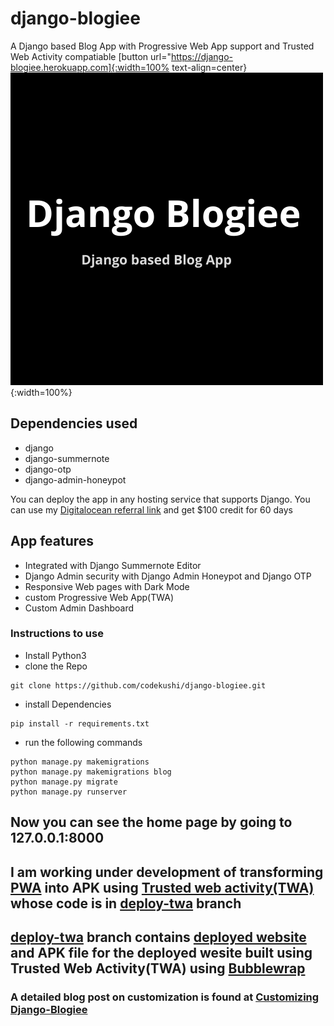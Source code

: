 # django-blogiee
A Django based Blog App with Progressive Web App support and Trusted Web Activity compatiable
[button url="https://django-blogiee.herokuapp.com]{:width=100% text-align=center}
![logo](https://github.com/codekushi/django-blogiee/blob/master/blog/static/icons/Django-Blogiee.png?raw=true){:width=100%}

## Dependencies used
- django
- django-summernote
- django-otp
- django-admin-honeypot

You can deploy the app in any hosting service that supports Django. You can use my [Digitalocean referral link](https://m.do.co/c/7d066b069429) and get $100 credit for 60 days

## App features
- Integrated with Django Summernote Editor
- Django Admin security with Django Admin Honeypot and Django OTP
- Responsive Web pages with Dark Mode
- custom Progressive Web App(TWA)
- Custom Admin Dashboard

### Instructions to use
- Install Python3
- clone the Repo
```
git clone https://github.com/codekushi/django-blogiee.git
```
- install Dependencies
```
pip install -r requirements.txt
```
- run the following commands
```
python manage.py makemigrations
python manage.py makemigrations blog
python manage.py migrate
python manage.py runserver
```
## Now you can see the home page by going to 127.0.0.1:8000

## I am working under development of transforming [PWA](https://django-blogiee.herokuapp.com) into APK using [Trusted web activity(TWA)](https://github.com/codekushi/django-blogiee/blob/deploy-twa/twa-app/app-release-signed.apk) whose code is in [deploy-twa](https://github.com/codekushi/django-blogiee/tree/deploy-twa) branch

## [deploy-twa](https://github.com/codekushi/django-blogiee/tree/deploy-twa) branch contains [deployed website](https://django-blogiee.herokuapp.com) and APK file for the deployed wesite built using Trusted Web Activity(TWA) using [Bubblewrap](https://github.com/GoogleChromeLabs/bubblewrap)

### A detailed blog post on customization is found at [Customizing Django-Blogiee](https://hackingandprogramming.com/tutorial/customize-django-blogiee)
